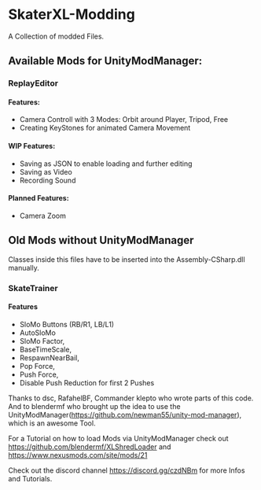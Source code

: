 # SkaterXL-Modding
A Collection of modded Files.


## Available Mods for UnityModManager:

### ReplayEditor
#### Features:
- Camera Controll with 3 Modes: Orbit around Player, Tripod, Free
- Creating KeyStones for animated Camera Movement
#### WIP Features:
- Saving as JSON to enable loading and further editing
- Saving as Video
- Recording Sound
#### Planned Features:
- Camera Zoom

## Old Mods without UnityModManager
Classes inside this files have to be inserted into the Assembly-CSharp.dll manually.
### SkateTrainer
#### Features
- SloMo Buttons (RB/R1, LB/L1)
- AutoSloMo
- SloMo Factor,
- BaseTimeScale,
- RespawnNearBail,
- Pop Force,
- Push Force,
- Disable Push Reduction for first 2 Pushes


Thanks to dsc, RafahelBF, Commander klepto who wrote parts of this code.
And to blendermf who brought up the idea to use the UnityModManager(https://github.com/newman55/unity-mod-manager), which is an awesome Tool.

For a Tutorial on how to load Mods via UnityModManager check out https://github.com/blendermf/XLShredLoader and https://www.nexusmods.com/site/mods/21

Check out the discord channel https://discord.gg/czdNBm for more Infos and Tutorials.
